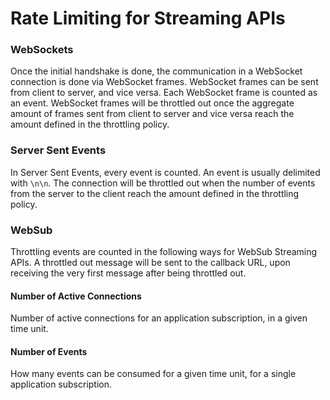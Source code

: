 # Rate Limiting for Streaming APIs 


### WebSockets

Once the initial handshake is done, the communication in a WebSocket connection is done via WebSocket frames. WebSocket frames can be sent from client to server, and vice versa. Each WebSocket frame is counted as an event. WebSocket frames will be throttled out once the aggregate amount of frames sent from client to server and vice versa reach the amount defined in the throttling policy.


### Server Sent Events

In Server Sent Events, every event is counted. An event is usually delimited with `\n\n`. The connection will be throttled out when the number of events from the server to the client reach the amount defined in the throttling policy.


### WebSub

Throttling events are counted in the following ways for WebSub Streaming APIs. A throttled out message will be sent to the callback URL, upon receiving the very first message after being throttled out.

#### Number of Active Connections

Number of active connections for an application subscription, in a given time unit.

#### Number of Events

How many events can be consumed for a given time unit, for a single application subscription.

